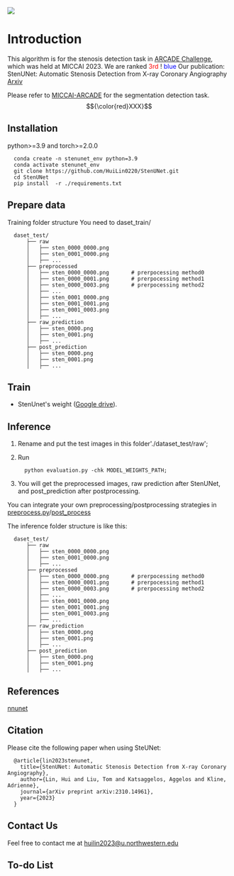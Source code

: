 <a href="https://arxiv.org/abs/2310.14961" alt="Citation"><img src="https://img.shields.io/badge/cite-citation-blue" /></a>
# Introduction
This algorithm is for the stenosis detection task in [ARCADE Challenge](https://arcade.grand-challenge.org/), which was held
 at MICCAI 2023. We are ranked  <font color=RED>3rd </font>!
<span style="color:blue">blue</span>
Our publication:  StenUNet: Automatic Stenosis Detection from X-ray Coronary Angiography [Arxiv](https://arxiv.org/abs/2310.14961)

Please refer to [MICCAI-ARCADE](https://github.com/NMHeartAI/MICCAI_ARCADE.git) for the segmentation detection task.
$${\color{red}XXX}$$

## Installation
python>=3.9 and torch>=2.0.0

      conda create -n stenunet_env python=3.9
      conda activate stenunet_env
      git clone https://github.com/HuiLin0220/StenUNet.git
      cd StenUNet
      pip install  -r ./requirements.txt

## Prepare data
Training folder structure
You need to 
      daset_train/
      
      
      daset_test/
          ├── raw
          │   ├── sten_0000_0000.png
          │   ├── sten_0001_0000.png
          │   ├── ...
          ├── preprocessed
          │   ├── sten_0000_0000.png       # prerpocessing method0
          │   ├── sten_0000_0001.png       # prerpocessing method1
          │   ├── sten_0000_0003.png       # prerpocessing method2
          │   ├── ... 
          │   ├── sten_0001_0000.png
          │   ├── sten_0001_0001.png
          │   ├── sten_0001_0003.png
          │   ├── ...
          ├── raw_prediction
          │   ├── sten_0000.png
          │   ├── sten_0001.png
          │   ├── ...
          ├── post_prediction
          │   ├── sten_0000.png
          │   ├── sten_0001.png
          │   ├── ...



                                    
## Train
- StenUnet's weight ([Google drive](https://drive.google.com/file/d/1BO4whry0i50h_yzqQwUw1k7QyyLUk2U3/view?usp=sharing)).
## Inference
1. Rename and put the test images in this folder'./dataset_test/raw';
2. Run
  
         python evaluation.py -chk MODEL_WEIGHTS_PATH;
   
5. You will get the preprocessed images, raw prediction after StenUNet, and post_prediction after postprocessing.

You can integrate your own preprocessing/postprocessing strategies in [preprocess.py](pre_process/preprocess.py)/[post_process](post_process/remove_small_segments.py)

The inference folder structure is like this:

      daset_test/
          ├── raw
          │   ├── sten_0000_0000.png
          │   ├── sten_0001_0000.png
          │   ├── ...
          ├── preprocessed
          │   ├── sten_0000_0000.png       # prerpocessing method0
          │   ├── sten_0000_0001.png       # prerpocessing method1
          │   ├── sten_0000_0003.png       # prerpocessing method2
          │   ├── ... 
          │   ├── sten_0001_0000.png
          │   ├── sten_0001_0001.png
          │   ├── sten_0001_0003.png
          │   ├── ...
          ├── raw_prediction
          │   ├── sten_0000.png
          │   ├── sten_0001.png
          │   ├── ...
          ├── post_prediction
          │   ├── sten_0000.png
          │   ├── sten_0001.png
          │   ├── ...
## References
[nnunet](https://github.com/MIC-DKFZ/nnUNet)

## Citation
Please cite the following paper when using SteUNet:

      @article{lin2023stenunet,
        title={StenUNet: Automatic Stenosis Detection from X-ray Coronary Angiography},
        author={Lin, Hui and Liu, Tom and Katsaggelos, Aggelos and Kline, Adrienne},
        journal={arXiv preprint arXiv:2310.14961},
        year={2023}
      }

## Contact Us
Feel free to contact me at huilin2023@u.northwestern.edu

## To-do List
